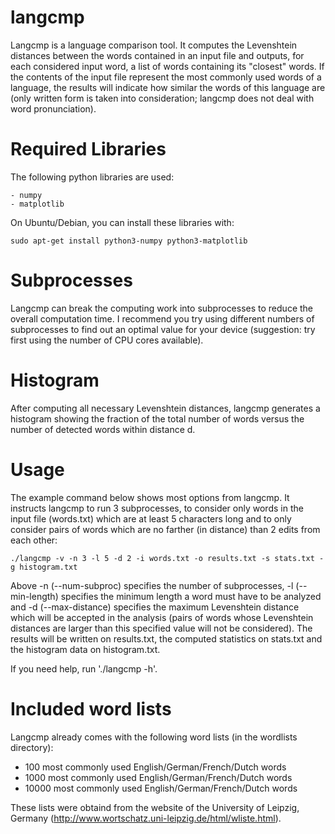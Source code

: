 langcmp
=======

Langcmp is a language comparison tool. It computes the Levenshtein distances
between the words contained in an input file and outputs, for each considered
input word, a list of words containing its "closest" words. If the contents
of the input file represent the most commonly used words of a language, the
results will indicate how similar the words of this language are (only written
form is taken into consideration; langcmp does not deal with word pronunciation).


Required Libraries
==================

The following python libraries are used:

    - numpy
    - matplotlib

On Ubuntu/Debian, you can install these libraries with:

	sudo apt-get install python3-numpy python3-matplotlib


Subprocesses
============

Langcmp can break the computing work into subprocesses to reduce the overall
computation time. I recommend you try using different numbers of subprocesses
to find out an optimal value for your device (suggestion: try first using the
number of CPU cores available).


Histogram
=========

After computing all necessary Levenshtein distances, langcmp generates a
histogram showing the fraction of the total number of words versus the number
of detected words within distance d.


Usage
=====

The example command below shows most options from langcmp. It instructs langcmp
to run 3 subprocesses, to consider only words in the input file (words.txt)
which are at least 5 characters long and to only consider pairs of words which
are no farther (in distance) than 2 edits from each other:

	./langcmp -v -n 3 -l 5 -d 2 -i words.txt -o results.txt -s stats.txt -g histogram.txt

Above -n (--num-subproc) specifies the number of subprocesses, -l (--min-length)
specifies the minimum length a word must have to be analyzed and -d (--max-distance)
specifies the maximum Levenshtein distance which will be accepted in the analysis
(pairs of words whose Levenshtein distances are larger than this specified value
will not be considered). The results will be written on results.txt, the
computed statistics on stats.txt and the histogram data on histogram.txt.

If you need help, run './langcmp -h'.


Included word lists
===================

Langcmp already comes with the following word lists (in the wordlists directory):

- 100 most commonly used English/German/French/Dutch words
- 1000 most commonly used English/German/French/Dutch words
- 10000 most commonly used English/German/French/Dutch words

These lists were obtaind from the website of the University of Leipzig, Germany
(http://www.wortschatz.uni-leipzig.de/html/wliste.html).
